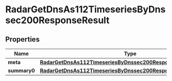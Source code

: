 

# RadarGetDnsAs112TimeseriesByDnssec200ResponseResult


## Properties

| Name | Type | Description | Notes |
|------------ | ------------- | ------------- | -------------|
|**meta** | [**RadarGetDnsAs112TimeseriesByDnssec200ResponseResultMeta**](RadarGetDnsAs112TimeseriesByDnssec200ResponseResultMeta.md) |  |  |
|**summary0** | [**RadarGetDnsAs112TimeseriesByDnssec200ResponseResultSummary0**](RadarGetDnsAs112TimeseriesByDnssec200ResponseResultSummary0.md) |  |  |



